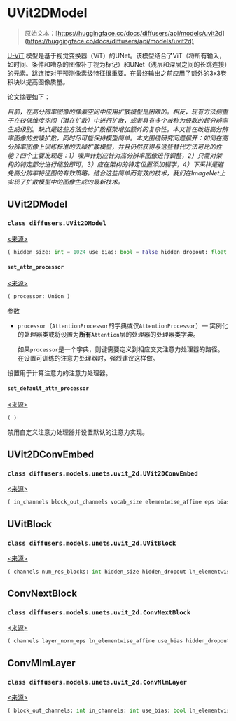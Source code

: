 # UVit2DModel

> 原始文本：[https://huggingface.co/docs/diffusers/api/models/uvit2d](https://huggingface.co/docs/diffusers/api/models/uvit2d)

[U-ViT](https://hf.co/papers/2301.11093) 模型是基于视觉变换器（ViT）的UNet。该模型结合了ViT（将所有输入，如时间、条件和嘈杂的图像补丁视为标记）和UNet（浅层和深层之间的长跳连接）的元素。跳连接对于预测像素级特征很重要。在最终输出之前应用了额外的3x3卷积块以提高图像质量。

论文摘要如下：

*目前，在高分辨率图像的像素空间中应用扩散模型是困难的。相反，现有方法侧重于在较低维度空间（潜在扩散）中进行扩散，或者具有多个被称为级联的超分辨率生成级别。缺点是这些方法会给扩散框架增加额外的复杂性。本文旨在改进高分辨率图像的去噪扩散，同时尽可能保持模型简单。本文围绕研究问题展开：如何在高分辨率图像上训练标准的去噪扩散模型，并且仍然获得与这些替代方法可比的性能？四个主要发现是：1）噪声计划应针对高分辨率图像进行调整，2）只需对架构的特定部分进行缩放即可，3）应在架构的特定位置添加辍学，4）下采样是避免高分辨率特征图的有效策略。结合这些简单而有效的技术，我们在ImageNet上实现了扩散模型中的图像生成的最新技术。*

## UVit2DModel

### `class diffusers.UVit2DModel`

[<来源>](https://github.com/huggingface/diffusers/blob/v0.26.3/src/diffusers/models/unets/uvit_2d.py#L39)

```py
( hidden_size: int = 1024 use_bias: bool = False hidden_dropout: float = 0.0 cond_embed_dim: int = 768 micro_cond_encode_dim: int = 256 micro_cond_embed_dim: int = 1280 encoder_hidden_size: int = 768 vocab_size: int = 8256 codebook_size: int = 8192 in_channels: int = 768 block_out_channels: int = 768 num_res_blocks: int = 3 downsample: bool = False upsample: bool = False block_num_heads: int = 12 num_hidden_layers: int = 22 num_attention_heads: int = 16 attention_dropout: float = 0.0 intermediate_size: int = 2816 layer_norm_eps: float = 1e-06 ln_elementwise_affine: bool = True sample_size: int = 64 )
```

#### `set_attn_processor`

[<来源>](https://github.com/huggingface/diffusers/blob/v0.26.3/src/diffusers/models/unets/uvit_2d.py#L241)

```py
( processor: Union )
```

参数

+   `processor`（`AttentionProcessor`的字典或仅`AttentionProcessor`）— 实例化的处理器类或将设置为**所有**`Attention`层的处理器的处理器类字典。

    如果`processor`是一个字典，则键需要定义到相应交叉注意力处理器的路径。在设置可训练的注意力处理器时，强烈建议这样做。

设置用于计算注意力的注意力处理器。

#### `set_default_attn_processor`

[<来源>](https://github.com/huggingface/diffusers/blob/v0.26.3/src/diffusers/models/unets/uvit_2d.py#L276)

```py
( )
```

禁用自定义注意力处理器并设置默认的注意力实现。

## UVit2DConvEmbed

### `class diffusers.models.unets.uvit_2d.UVit2DConvEmbed`

[<来源>](https://github.com/huggingface/diffusers/blob/v0.26.3/src/diffusers/models/unets/uvit_2d.py#L292)

```py
( in_channels block_out_channels vocab_size elementwise_affine eps bias )
```

## UVitBlock

### `class diffusers.models.unets.uvit_2d.UVitBlock`

[<来源>](https://github.com/huggingface/diffusers/blob/v0.26.3/src/diffusers/models/unets/uvit_2d.py#L307)

```py
( channels num_res_blocks: int hidden_size hidden_dropout ln_elementwise_affine layer_norm_eps use_bias block_num_heads attention_dropout downsample: bool upsample: bool )
```

## ConvNextBlock

### `class diffusers.models.unets.uvit_2d.ConvNextBlock`

[<来源>](https://github.com/huggingface/diffusers/blob/v0.26.3/src/diffusers/models/unets/uvit_2d.py#L406)

```py
( channels layer_norm_eps ln_elementwise_affine use_bias hidden_dropout hidden_size res_ffn_factor = 4 )
```

## ConvMlmLayer

### `class diffusers.models.unets.uvit_2d.ConvMlmLayer`

[<来源>](https://github.com/huggingface/diffusers/blob/v0.26.3/src/diffusers/models/unets/uvit_2d.py#L451)

```py
( block_out_channels: int in_channels: int use_bias: bool ln_elementwise_affine: bool layer_norm_eps: float codebook_size: int )
```

